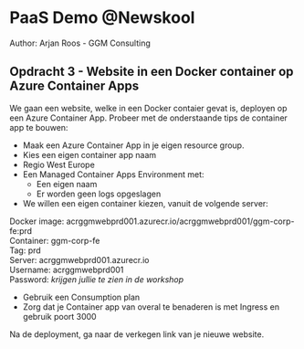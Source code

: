 # PaaS Demo @Newskool
Author: Arjan Roos - GGM Consulting

## Opdracht 3 - Website in een Docker container op Azure Container Apps
We gaan een website, welke in een Docker contaier gevat is, deployen op een Azure Container App.
Probeer met de onderstaande tips de container app te bouwen:

- Maak een Azure Container App in je eigen resource group.
- Kies een eigen container app naam
- Regio West Europe
- Een Managed Container Apps Environment met:
    - Een eigen naam
    - Er worden geen logs opgeslagen
- We willen een eigen container kiezen, vanuit de volgende server: <br>

Docker image: acrggmwebprd001.azurecr.io/acrggmwebprd001/ggm-corp-fe:prd <br>
Container: ggm-corp-fe <br>
Tag: prd <br>
Server: acrggmwebprd001.azurecr.io <br>
Username: acrggmwebprd001 <br>
Password: *krijgen jullie te zien in de workshop* <br>

- Gebruik een Consumption plan
- Zorg dat je Container app van overal te benaderen is met Ingress en gebruik poort 3000

Na de deployment, ga naar de verkegen link van je nieuwe website.

